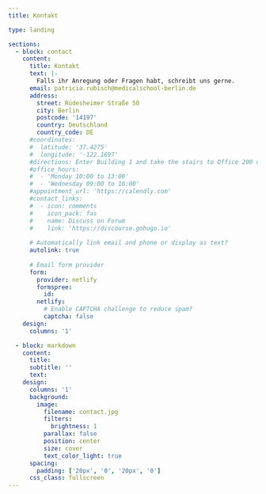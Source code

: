 ```yaml
---
title: Kontakt

type: landing

sections:
  - block: contact
    content:
      title: Kontakt
      text: |-
        Falls ihr Anregung oder Fragen habt, schreibt uns gerne. 
      email: patricia.rubisch@medicalschool-berlin.de
      address:
        street: Rüdesheimer Straße 50
        city: Berlin
        postcode: '14197'
        country: Deutschland
        country_code: DE
      #coordinates:
      #  latitude: '37.4275'
      #  longitude: '-122.1697'
      #directions: Enter Building 1 and take the stairs to Office 200 on Floor 2
      #office_hours:
      #  - 'Monday 10:00 to 13:00'
      #  - 'Wednesday 09:00 to 10:00'
      #appointment_url: 'https://calendly.com'
      #contact_links:
      #  - icon: comments
      #    icon_pack: fas
      #    name: Discuss on Forum
      #    link: 'https://discourse.gohugo.io'
    
      # Automatically link email and phone or display as text?
      autolink: true
    
      # Email form provider
      form:
        provider: netlify
        formspree:
          id:
        netlify:
          # Enable CAPTCHA challenge to reduce spam?
          captcha: false
    design:
      columns: '1'

  - block: markdown
    content:
      title:
      subtitle: ''
      text:
    design:
      columns: '1'
      background:
        image: 
          filename: contact.jpg
          filters:
            brightness: 1
          parallax: false
          position: center
          size: cover
          text_color_light: true
      spacing:
        padding: ['20px', '0', '20px', '0']
      css_class: fullscreen
---
```

